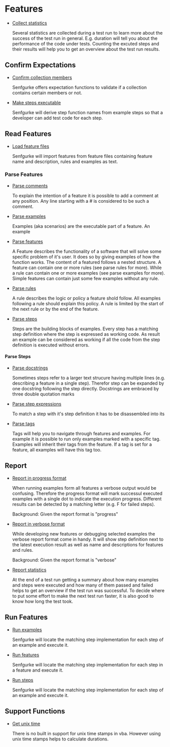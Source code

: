 # Features

* [Collect statistics](collect_statistics.feature)

  Several statistics are collected during a test run to learn more about
  the success of the test run in general. E.g. duration will tell you about
  the performance of the code under tests. Counting the excuted steps and
  their results will help you to get an overview about the test run results.

## Confirm Expectations

* [Confirm collection members](confirm_expectations/confirm_collection_members.feature)

  Senfgurke offers expectation functions to validate if a collection contains
  certain members or not.

* [Make steps executable](make_steps_executable.feature)

  Senfgurke will derive step function names from example steps so that a
  developer can add test code for each step.

## Read Features

* [Load feature files](read_features/load_feature_files.feature)

  Senfgurke will import features from feature files
  containing feature name and description, rules and examples as text.

### Parse Features

* [Parse comments](read_features/parse_features/parse_comments.feature)

  To explain the intention of a feature it is possible to add a comment at any
  position. Any line starting with a # is considered to be such a comment. 

* [Parse examples](read_features/parse_features/parse_examples.feature)

  Examples (aka scenarios) are the executable part of a feature. An example

* [Parse features](read_features/parse_features/parse_features.feature)

  A Feature describes the functionality of a software that will solve some
  specific problem of it's user. It does so by giving examples of how the
  function works.
  The content of a featured follows a nested structure. A feature can contain
  one or more rules (see parse rules for more). While a rule can contain one
  or more examples (see parse examples for more).
  Simple features can contain just some few examples without any rule.

* [Parse rules](read_features/parse_features/parse_rules.feature)

  A rule describes the logic or policy a feature shold follow. All examples
  following a rule should explain this policy. A rule is limited by the start
  of the next rule or by the end of the feature.

* [Parse steps](read_features/parse_features/parse_steps.feature)

  Steps are the building blocks of examples. Every step has a matching step
  definition where the step is expressed as working code. As result an example
  can be considered as working if all the code from the step definition is
  executed without errors.

#### Parse Steps

* [Parse docstrings](read_features/parse_features/parse_steps/parse_docstrings.feature)

  Sometimes steps refer to a larger text strucure having multiple lines (e.g.
  describing a feature in a single step). Therefor step can be expanded by one
  docstring following the step directly. Docstrings are embraced by three double
  quotation marks

* [Parse step expressions](read_features/parse_features/parse_steps/parse_step_expressions.feature)

  To match a step with it's step definition it has to be disassembled into its

* [Parse tags](read_features/parse_features/parse_tags.feature)

  Tags will help you to navigate through features and examples. For example it
  is possible to run only examples marked with a specific tag.
  Examples will inherit their tags from the feature. If a tag is set for a
  feature, all examples will have this tag too.

## Report

* [Report in progress format](report/report_in_progress_format.feature)

  When running examples form all features a verbose output would be confusing.
  Therefore the progress format will mark successul executed examples with
  a single dot to indicate the execution progress. Different results can be
  detected by a matching letter (e.g. F for failed steps).

  Background:
  Given the report format is "progress"

* [Report in verbose format](report/report_in_verbose_format.feature)

  While developing new features or debugging selected examples the verbose
  report format come in handy. It will show step definition next to the latest
  execution result as well as name and descriptions for features and rules.

  Background:
  Given the report format is "verbose"

* [Report statistics](report/report_statistics.feature)

  At the end of a test run getting a summary about how many examples and steps
  were executed and how many of them passed and failed helps to get an
  overview if the test run was successful. To decide where to put some effort
  to make the next test run faster, it is also good to know how long the test
  took.

## Run Features

* [Run examples](run_features/run_examples.feature)

  Senfgurke will locate the matching step implementation for each step
  of an example and execute it.

* [Run features](run_features/run_features.feature)

  Senfgurke will locate the matching step implementation for each step
  in a feature and execute it.

* [Run steps](run_features/run_steps.feature)

  Senfgurke will locate the matching step implementation for each step
  of an example and execute it.

## Support Functions

* [Get unix time](support_functions/get_unix_time.feature)

  There is no built in support for unix time stamps in vba. However using unix
  time stamps helps to calculate durations.
